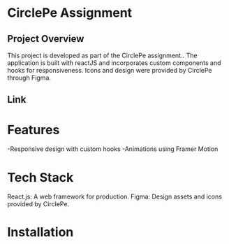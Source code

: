 # CirclePe Assignment


## Project Overview
This project is developed as part of the CirclePe assignment.. The application is built with reactJS and incorporates custom components and hooks for responsiveness. Icons and design were provided by CirclePe through Figma.

## Link

# Features
-Responsive design with custom hooks
-Animations using Framer Motion


# Tech Stack
React.js: A web framework for production.
Figma: Design assets and icons provided by CirclePe.

# Installation 


 


